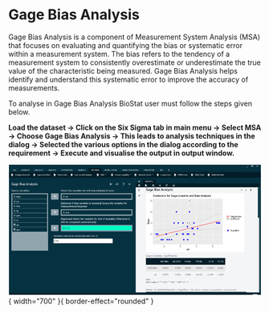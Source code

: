 # Gage Bias Analysis

Gage Bias Analysis is a component of Measurement System Analysis (MSA) that focuses on evaluating and quantifying the bias or systematic error within a measurement system. The bias refers to the tendency of a measurement system to consistently overestimate or underestimate the true value of the characteristic being measured. Gage Bias Analysis helps identify and understand this systematic error to improve the accuracy of measurements.

To analyse in Gage Bias Analysis BioStat user must follow the steps given below.

__Load the dataset -> Click on the Six Sigma tab in main menu -> Select MSA -> Choose Gage Bias Analysis -> This leads to analysis techniques in the dialog -> Selected the various options in the dialog according to the requirement -> Execute and visualise the output in output window.__

![alt text](screenshots/image286.png){ width="700" }{ border-effect="rounded" }
